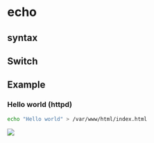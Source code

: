 # echo

## syntax

## Switch

## Example
### Hello world (httpd)
````bash
echo "Hello world" > /var/www/html/index.html
````
[<img src="https://i.imgur.com/ZtqdKNO.png">](https://i.imgur.com/ZtqdKNO.png)
